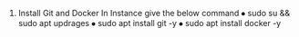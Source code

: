 1) Install Git and Docker
       In Instance   give the below command
⦁	       sudo su && sudo apt updrages
⦁	       sudo apt install git -y
⦁	       sudo apt install docker -y




